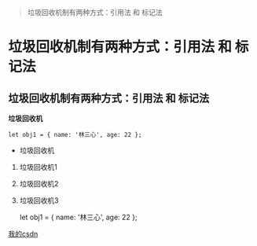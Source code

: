 >垃圾回收机制有两种方式：引用法 和 标记法
# 垃圾回收机制有两种方式：引用法 和 标记法
## 垃圾回收机制有两种方式：引用法 和 标记法
**垃圾回收机**

    let obj1 = { name: '林三心', age: 22 };

* 垃圾回收机
1. 垃圾回收机1
2. 垃圾回收机2
3. 垃圾回收机3



    let obj1 = { name: '林三心', age: 22 };

[我的csdn](https://www.baidu.com)
